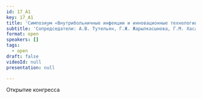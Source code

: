 ```yaml
---
id: 17_A1
key: 17_A1
title: 'Симпозиум «Внутрибольничные инфекции и инновационные технологии в микробиологии»'
subtitle: 'Сопредседатели: А.В. Тутельян, Г.Ж. Жарылкасынова, Г.М. Хасанова, Пэн Ихонг'
format: open
speakers: []
tags:
  - open
draft: false
videoId: null
presentation: null

---
```

Открытие конгресса